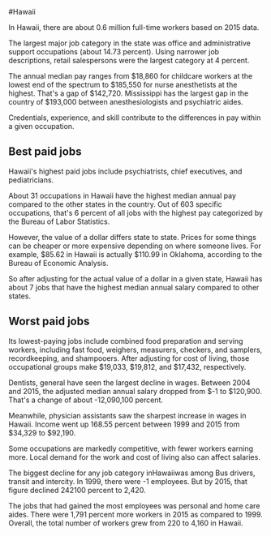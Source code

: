 

#Hawaii

In Hawaii, there are about 0.6 million full-time workers based on 2015 data.

The largest major job category in the state was office and administrative support occupations (about 14.73 percent). Using narrower job descriptions, retail salespersons were the largest category at 4 percent.
               
The annual median pay ranges from $18,860 for childcare workers at the lowest end of the spectrum to  $185,550 for nurse anesthetists at the highest. That's a gap of $142,720. Mississippi has the largest gap in the country of $193,000 between anesthesiologists and psychiatric aides.
          
Credentials, experience, and skill contribute to the differences in pay within a given occupation.

## Best paid jobs
Hawaii's highest paid jobs include <span class='occ_title_em'>psychiatrists, chief executives</span>, and <span class='occ_title_em'>pediatricians</span>.
               
About 31 occupations in Hawaii have the highest median annual pay compared to the other states in the country. Out of 603 specific occupations, that's 6 percent of all jobs with the highest pay categorized by the Bureau of Labor Statistics.
               
However, the value of a dollar differs state to state. Prices for some things can be cheaper or more expensive depending on where someone lives. For example, $85.62 in Hawaii is actually $110.99 in Oklahoma, according to the Bureau of Economic Analysis.
               
So after adjusting for the actual value of a dollar in a given state, Hawaii has about 7 jobs that have the highest median annual salary compared to other states.
               
## Worst paid jobs

Its lowest-paying jobs include <span class='occ_title_em'>combined food preparation and serving workers, including fast food</span>, <span class='occ_title_em'>weighers, measurers, checkers, and samplers, recordkeeping</span>, and <span class='occ_title_em'>shampooers</span>. After adjusting for cost of living, those occupational groups make $19,033,  $19,812, and  $17,432, respectively.
               
<span class='occ_title_em'>Dentists, general</span> have seen the largest decline in wages. Between 2004 and 2015, the adjusted median annual salary dropped from $-1 to $120,900. That's a change of about -12,090,100 percent.
               
Meanwhile, <span class='occ_title_em'>physician assistants</span> saw the sharpest increase in wages in Hawaii. Income went up 168.55 percent between 1999 and 2015 from $34,329 to $92,190.

Some occupations are markedly competitive, with fewer workers earning more. Local demand for the work and cost of living also can affect salaries.

            
The biggest decline for any job category inHawaiiwas among <span class='occ_title_em'>Bus drivers, transit and intercity</span>. In 1999, there were -1 employees. But by 2015, that figure declined 242100 percent to 2,420. 
               
The jobs that had gained the most employees was personal and home care aides. There were 1,791 percent more workers in 2015 as compared to 1999. Overall, the total number of workers grew from 220 to 4,160 in Hawaii.
